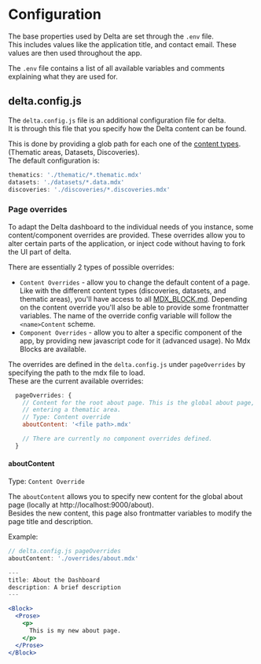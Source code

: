 # Configuration

The base properties used by Delta are set through the `.env` file.  
This includes values like the application title, and contact email. These values are then used throughout the app.

The `.env` file contains a list of all available variables and comments explaining what they are used for.

## delta.config.js

The `delta.config.js` file is an additional configuration file for delta.  
It is through this file that you specify how the Delta content can be found.

This is done by providing a glob path for each one of the [content types](./CONTENT.md). (Thematic areas, Datasets, Discoveries).  
The default configuration is:
```js
thematics: './thematic/*.thematic.mdx'
datasets: './datasets/*.data.mdx'
discoveries: './discoveries/*.discoveries.mdx'
```

### Page overrides
To adapt the Delta dashboard to the individual needs of you instance, some content/component overrides are provided. These overrides allow you to alter certain parts of the application, or inject code without having to fork the UI part of delta.

There are essentially 2 types of possible overrides:
- `Content Overrides` - allow you to change the default content of a page. Like with the different content types (discoveries, datasets, and thematic areas), you'll have access to all [MDX_BLOCK.md](./MDX_BLOCKS.md). Depending on the content override you'll also be able to provide some frontmatter variables. The name of the override config variable will follow the `<name>Content` scheme.
- `Component Overrides` - allow you to alter a specific component of the app, by providing new javascript code for it (advanced usage). No Mdx Blocks are available.

The overrides are defined in the `delta.config.js` under `pageOverrides` by specifying the path to the mdx file to load.  
These are the current available overrides:

```js
  pageOverrides: {
    // Content for the root about page. This is the global about page, before
    // entering a thematic area.
    // Type: Content override
    aboutContent: '<file path>.mdx'

    // There are currently no component overrides defined.
  }
```

#### aboutContent
Type: `Content Override`  

The `aboutContent` allows you to specify new content for the global about page (locally at http://localhost:9000/about).  
Besides the new content, this page also frontmatter variables to modify the page title and description.  

Example:
```js
// delta.config.js pageOverrides
aboutContent: './overrides/about.mdx'
```
```jsx
---
title: About the Dashboard
description: A brief description
---

<Block>
  <Prose>
    <p>
      This is my new about page.
    </p>
  </Prose>
</Block>
```